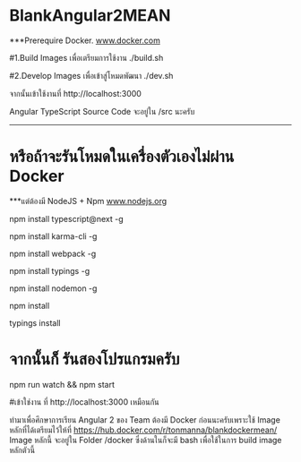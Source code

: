 # BlankAngular2MEAN

***Prerequire Docker. www.docker.com


#1.Build Images เพื่อเตรียมการใช้งาน
./build.sh 

#2.Develop Images เพื่อเข้าสู่โหมดพัฒนา
./dev.sh

จากนั้นเข้าใช้งานที่ http://localhost:3000

Angular TypeScript Source Code จะอยู่ใน /src นะครับ

************************************************************************************************
# หรือถ้าจะรันโหมดในเครื่องตัวเองไม่ผ่าน Docker
***แต่ต้องมี NodeJS + Npm  www.nodejs.org

npm install typescript@next -g

npm install karma-cli -g

npm install webpack -g

npm install typings -g

npm install nodemon -g

npm install

typings install

# จากนั้นก็ รันสองโปรแกรมครับ

npm run watch && npm start

#เข้าใช่งาน ที่ http://localhost:3000 เหมือนกัน


ทำมาเพื่อศึกษาการเรียน Angular 2 ของ Team ต้องมี Docker ก่อนนะครับเพราะใช้ Image หลักที่ได้เตรียมไว้ให้ที่ https://hub.docker.com/r/tonmanna/blankdockermean/ Image หลักนี้ จะอยู่ใน Folder /docker ซึ่งด้านในก็จะมี bash 
เพื่อใช้ในการ build image หลักตัวนี้
